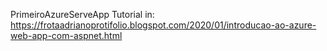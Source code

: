 PrimeiroAzureServeApp
Tutorial in: https://frotaadrianoprotifolio.blogspot.com/2020/01/introducao-ao-azure-web-app-com-aspnet.html
